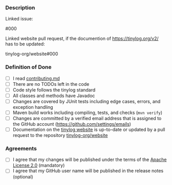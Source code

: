 ### Description

Linked issue:

#000 <!-- Related issue from https://github.com/tinylog-org/tinylog/issues -->

Linked website pull request, if the documention of https://tinylog.org/v2/ has to be updated:

tinylog-org/website#000 <!-- Related pull request from https://github.com/tinylog-org/website/pulls -->

### Definition of Done

- [ ] I read [contributing.md](https://github.com/tinylog-org/tinylog/blob/v2.6/contributing.md)
- [ ] There are no TODOs left in the code
- [ ] Code style follows the tinylog standard
- [ ] All classes and methods have Javadoc
- [ ] Changes are covered by JUnit tests including edge cases, errors, and exception handling
- [ ] Maven build works including compiling, tests, and checks (`mvn verify`)
- [ ] Changes are committed by a verified email address that is assigned to the GitHub account (https://github.com/settings/emails)
- [ ] Documentation on the [tinylog website](https://tinylog.org/v2/) is up-to-date or updated by a pull request to the repository [tinylog-org/website](https://github.com/tinylog-org/website)

### Agreements

- [ ] I agree that my changes will be published under the terms of the [Apache License 2.0](https://github.com/tinylog-org/tinylog/blob/v2.0/license.txt) (mandatory)
- [ ] I agree that my GitHub user name will be published in the release notes (optional)

